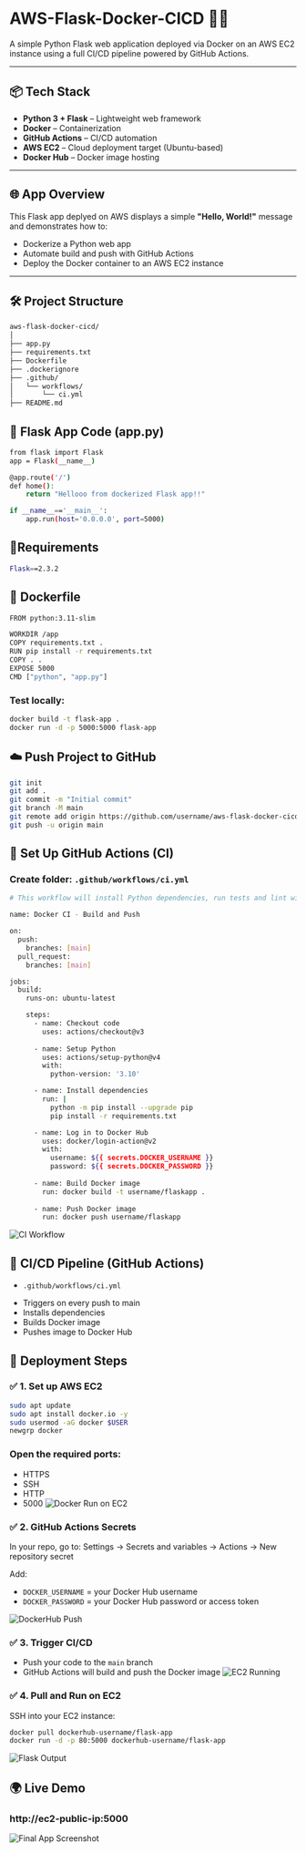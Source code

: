 # AWS-Flask-Docker-CICD 🚀🐳

A simple Python Flask web application deployed via Docker on an AWS EC2 instance using a full CI/CD pipeline powered by GitHub Actions.

---

## 📦 Tech Stack

- **Python 3 + Flask** – Lightweight web framework
- **Docker** – Containerization
- **GitHub Actions** – CI/CD automation
- **AWS EC2** – Cloud deployment target (Ubuntu-based)
- **Docker Hub** – Docker image hosting

---

## 🌐 App Overview

This Flask app deplyed on AWS displays a simple **"Hello, World!"** message and demonstrates how to:

- Dockerize a Python web app
- Automate build and push with GitHub Actions
- Deploy the Docker container to an AWS EC2 instance

---

## 🛠️ Project Structure

```bash
aws-flask-docker-cicd/
│
├── app.py           
├── requirements.txt     
├── Dockerfile           
├── .dockerignore        
├── .github/
│   └── workflows/
│       └── ci.yml       
├── README.md    

```
## 🐍 Flask App Code (app.py)

```bash 
from flask import Flask 
app = Flask(__name__)

@app.route('/')
def home():
    return "Hellooo from dockerized Flask app!!"

if __name__=='__main__':
    app.run(host='0.0.0.0', port=5000)
```
## 📜Requirements
```bash
Flask==2.3.2
```
## 🐳 Dockerfile

```bash 
FROM python:3.11-slim

WORKDIR /app
COPY requirements.txt .
RUN pip install -r requirements.txt 
COPY . .
EXPOSE 5000
CMD ["python", "app.py"]
```
### Test locally:

```bash
docker build -t flask-app .
docker run -d -p 5000:5000 flask-app
```

## ☁️ Push Project to GitHub
```bash
git init
git add .
git commit -m "Initial commit"
git branch -M main
git remote add origin https://github.com/username/aws-flask-docker-cicd.git
git push -u origin main
```

## 🤖 Set Up GitHub Actions (CI)
### Create folder: `.github/workflows/ci.yml`

```bash
# This workflow will install Python dependencies, run tests and lint with a single version of Python

name: Docker CI - Build and Push

on:
  push:
    branches: [main]
  pull_request:
    branches: [main]

jobs:
  build:
    runs-on: ubuntu-latest

    steps:
      - name: Checkout code
        uses: actions/checkout@v3
      
      - name: Setup Python
        uses: actions/setup-python@v4
        with:
          python-version: '3.10'

      - name: Install dependencies 
        run: |
          python -m pip install --upgrade pip
          pip install -r requirements.txt

      - name: Log in to Docker Hub
        uses: docker/login-action@v2   
        with:
          username: ${{ secrets.DOCKER_USERNAME }}
          password: ${{ secrets.DOCKER_PASSWORD }}
      
      - name: Build Docker image  
        run: docker build -t username/flaskapp .
      
      - name: Push Docker image 
        run: docker push username/flaskapp


```
![CI Workflow](https://github.com/AmanSharma39/aws-flask-docker-cicd/blob/main/Screenshots/Screenshot%202025-06-24%20125956.png?raw=true)


## 🧪 CI/CD Pipeline (GitHub Actions) 
* `.github/workflows/ci.yml` 
- Triggers on every push to main
- Installs dependencies
- Builds Docker image
- Pushes image to Docker Hub


## 🚀 Deployment Steps
### ✅ 1. Set up AWS EC2
```bash 
sudo apt update
sudo apt install docker.io -y
sudo usermod -aG docker $USER
newgrp docker
``` 
### Open the required ports:
- HTTPS
- SSH
- HTTP
- 5000 
![Docker Run on EC2](https://github.com/AmanSharma39/aws-flask-docker-cicd/blob/main/Screenshots/Screenshot%202025-06-24%20132906.png?raw=true)

### ✅ 2. GitHub Actions Secrets

In your repo, go to:
Settings → Secrets and variables → Actions → New repository secret

Add:
* `DOCKER_USERNAME` = your Docker Hub username  
* `DOCKER_PASSWORD` = your Docker Hub password or access token

![DockerHub Push](https://github.com/AmanSharma39/aws-flask-docker-cicd/blob/main/Screenshots/Screenshot%202025-06-24%20131007.png?raw=true)


### ✅ 3. Trigger CI/CD
- Push your code to the `main` branch
- GitHub Actions will build and push the Docker image
![EC2 Running](https://github.com/AmanSharma39/aws-flask-docker-cicd/blob/main/Screenshots/Screenshot%202025-06-24%20131922.png?raw=true)

### ✅ 4. Pull and Run on EC2
SSH into your EC2 instance:

```bash
docker pull dockerhub-username/flask-app
docker run -d -p 80:5000 dockerhub-username/flask-app
```
![Flask Output](https://github.com/AmanSharma39/aws-flask-docker-cicd/blob/main/Screenshots/Screenshot%202025-06-24%20132635.png?raw=true)

## 🌍 Live Demo
### http://ec2-public-ip:5000

![Final App Screenshot](https://github.com/AmanSharma39/aws-flask-docker-cicd/blob/main/Screenshots/Screenshot%202025-06-24%20132943.png?raw=true)
